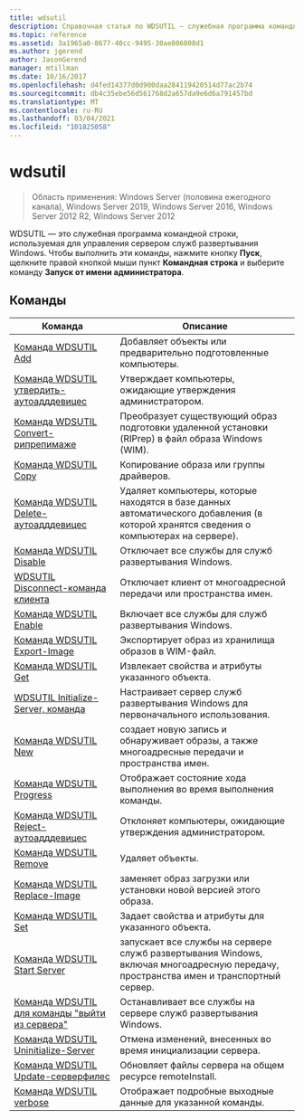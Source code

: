 ```yaml
---
title: wdsutil
description: Справочная статья по WDSUTIL — служебная программа командной строки, используемая для управления сервером служб развертывания Windows.
ms.topic: reference
ms.assetid: 3a1965a0-8677-40cc-9495-30ae806808d1
ms.author: jgerend
author: JasonGerend
manager: mtillman
ms.date: 10/16/2017
ms.openlocfilehash: d4fed14377d0d900daa284119420514d77ac2b74
ms.sourcegitcommit: db4c35ebe56d561768d2a657da9e6d6a791457bd
ms.translationtype: MT
ms.contentlocale: ru-RU
ms.lasthandoff: 03/04/2021
ms.locfileid: "101825058"
---
```

# <a name="wdsutil"></a>wdsutil

> Область применения: Windows Server (половина ежегодного канала), Windows Server 2019, Windows Server 2016, Windows Server 2012 R2, Windows Server 2012

WDSUTIL — это служебная программа командной строки, используемая для управления сервером служб развертывания Windows. Чтобы выполнить эти команды, нажмите кнопку **Пуск**, щелкните правой кнопкой мыши пункт **Командная строка** и выберите команду **Запуск от имени администратора**.

## <a name="commands"></a>Команды

|Команда|Описание|
|------|--------|
|[Команда WDSUTIL Add](wdsutil-add.md)|Добавляет объекты или предварительно подготовленные компьютеры.|
|[Команда WDSUTIL утвердить-аутоадддевицес](wdsutil-approve-autoadddevices.md)|Утверждает компьютеры, ожидающие утверждения администратором.|
|[Команда WDSUTIL Convert-рипрепимаже](wdsutil-convert-riprepimage.md)|Преобразует существующий образ подготовки удаленной установки (RIPrep) в файл образа Windows (WIM).|
|[Команда WDSUTIL Copy](wdsutil-copy.md)|Копирование образа или группы драйверов.|
|[Команда WDSUTIL Delete-аутоадддевицес](wdsutil-delete-autoadddevices.md)|Удаляет компьютеры, которые находятся в базе данных автоматического добавления (в которой хранятся сведения о компьютерах на сервере).|
|[Команда WDSUTIL Disable](wdsutil-disable.md)|Отключает все службы для служб развертывания Windows.|
|[WDSUTIL Disconnect-команда клиента](wdsutil-disconnect-client.md)|Отключает клиент от многоадресной передачи или пространства имен.|
|[Команда WDSUTIL Enable](wdsutil-enable.md)|Включает все службы для служб развертывания Windows.|
|[Команда WDSUTIL Export-Image](wdsutil-export-image.md)|Экспортирует образ из хранилища образов в WIM-файл.|
|[Команда WDSUTIL Get](wdsutil-get.md)|Извлекает свойства и атрибуты указанного объекта.|
|[WDSUTIL Initialize-Server, команда](wdsutil-initialize-server.md)|Настраивает сервер служб развертывания Windows для первоначального использования.|
|[Команда WDSUTIL New](wdsutil-new.md)|создает новую запись и обнаруживает образы, а также многоадресные передачи и пространства имен.|
|[Команда WDSUTIL Progress](wdsutil-progress.md)|Отображает состояние хода выполнения во время выполнения команды.|
|[Команда WDSUTIL Reject-аутоадддевицес](wdsutil-reject-autoadddevices.md)|Отклоняет компьютеры, ожидающие утверждения администратором.|
|[Команда WDSUTIL Remove](wdsutil-remove.md)|Удаляет объекты.|
|[Команда WDSUTIL Replace-Image](wdsutil-replace-image.md)|заменяет образ загрузки или установки новой версией этого образа.|
|[Команда WDSUTIL Set](wdsutil-set.md)|Задает свойства и атрибуты для указанного объекта.|
|[Команда WDSUTIL Start Server](wdsutil-start-server.md)|запускает все службы на сервере служб развертывания Windows, включая многоадресную передачу, пространства имен и транспортный сервер.|
|[Команда WDSUTIL для команды "выйти из сервера"](wdsutil-stop-server.md)|Останавливает все службы на сервере служб развертывания Windows.|
|[Команда WDSUTIL Uninitialize-Server](wdsutil-uninitialize-server.md)|Отмена изменений, внесенных во время инициализации сервера.|
|[Команда WDSUTIL Update-серверфилес](wdsutil-update-serverfiles.md)|Обновляет файлы сервера на общем ресурсе remoteInstall.|
|[Команда WDSUTIL verbose](wdsutil-verbose.md)|Отображает подробные выходные данные для указанной команды.|
